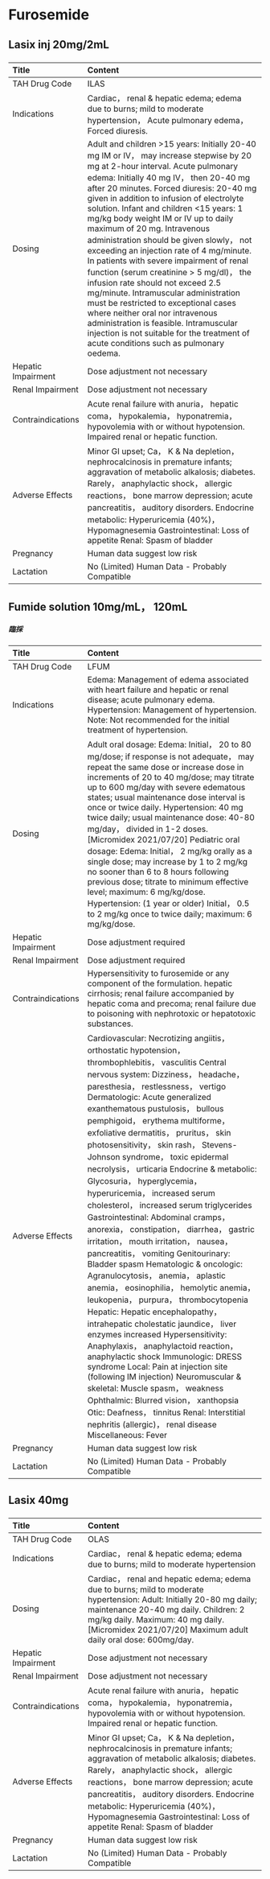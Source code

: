 # Furosemide

## Lasix inj 20mg/2mL

##### 

| Title              | Content                                                                                                                                                                                                                                                                                                                                                                                                                                                                                                                                                                                                                                                                                                                                                                                                                                                      |
|:-------------------|:-------------------------------------------------------------------------------------------------------------------------------------------------------------------------------------------------------------------------------------------------------------------------------------------------------------------------------------------------------------------------------------------------------------------------------------------------------------------------------------------------------------------------------------------------------------------------------------------------------------------------------------------------------------------------------------------------------------------------------------------------------------------------------------------------------------------------------------------------------------|
| TAH Drug Code      | ILAS                                                                                                                                                                                                                                                                                                                                                                                                                                                                                                                                                                                                                                                                                                                                                                                                                                                         |
| Indications        | Cardiac， renal & hepatic edema; edema due to burns; mild to moderate hypertension， Acute pulmonary edema， Forced diuresis.                                                                                                                                                                                                                                                                                                                                                                                                                                                                                                                                                                                                                                                                                                                                |
| Dosing             | Adult and children >15 years: Initially 20-40 mg IM or IV， may increase stepwise by 20 mg at 2-hour interval. Acute pulmonary edema: Initially 40 mg IV， then 20-40 mg after 20 minutes. Forced diuresis: 20-40 mg given in addition to infusion of electrolyte solution. Infant and children <15 years: 1 mg/kg body weight IM or IV up to daily maximum of 20 mg. Intravenous administration should be given slowly， not exceeding an injection rate of 4 mg/minute. In patients with severe impairment of renal function (serum creatinine > 5 mg/dl)， the infusion rate should not exceed 2.5 mg/minute. Intramuscular administration must be restricted to exceptional cases where neither oral nor intravenous administration is feasible. Intramuscular injection is not suitable for the treatment of acute conditions such as pulmonary oedema. |
| Hepatic Impairment | Dose adjustment not necessary                                                                                                                                                                                                                                                                                                                                                                                                                                                                                                                                                                                                                                                                                                                                                                                                                                |
| Renal Impairment   | Dose adjustment not necessary                                                                                                                                                                                                                                                                                                                                                                                                                                                                                                                                                                                                                                                                                                                                                                                                                                |
| Contraindications  | Acute renal failure with anuria， hepatic coma， hypokalemia， hyponatremia， hypovolemia with or without hypotension. Impaired renal or hepatic function.                                                                                                                                                                                                                                                                                                                                                                                                                                                                                                                                                                                                                                                                                                   |
| Adverse Effects    | Minor GI upset; Ca， K & Na depletion， nephrocalcinosis in premature infants; aggravation of metabolic alkalosis; diabetes. Rarely， anaphylactic shock， allergic reactions， bone marrow depression; acute pancreatitis， auditory disorders. Endocrine metabolic: Hyperuricemia (40%)， Hypomagnesemia Gastrointestinal: Loss of appetite Renal: Spasm of bladder                                                                                                                                                                                                                                                                                                                                                                                                                                                                                        |
| Pregnancy          | Human data suggest low risk                                                                                                                                                                                                                                                                                                                                                                                                                                                                                                                                                                                                                                                                                                                                                                                                                                  |
| Lactation          | No (Limited) Human Data - Probably Compatible                                                                                                                                                                                                                                                                                                                                                                                                                                                                                                                                                                                                                                                                                                                                                                                                                |

## Fumide solution 10mg/mL， 120mL

##### 臨採

| Title              | Content                                                                                                                                                                                                                                                                                                                                                                                                                                                                                                                                                                                                                                                                                                                                                                                                                                                                                                                                                                                                                                                                                                                                                                                                                                                                                                                                                           |
|:-------------------|:------------------------------------------------------------------------------------------------------------------------------------------------------------------------------------------------------------------------------------------------------------------------------------------------------------------------------------------------------------------------------------------------------------------------------------------------------------------------------------------------------------------------------------------------------------------------------------------------------------------------------------------------------------------------------------------------------------------------------------------------------------------------------------------------------------------------------------------------------------------------------------------------------------------------------------------------------------------------------------------------------------------------------------------------------------------------------------------------------------------------------------------------------------------------------------------------------------------------------------------------------------------------------------------------------------------------------------------------------------------|
| TAH Drug Code      | LFUM                                                                                                                                                                                                                                                                                                                                                                                                                                                                                                                                                                                                                                                                                                                                                                                                                                                                                                                                                                                                                                                                                                                                                                                                                                                                                                                                                              |
| Indications        | Edema: Management of edema associated with heart failure and hepatic or renal disease; acute pulmonary edema. Hypertension: Management of hypertension. Note: Not recommended for the initial treatment of hypertension.                                                                                                                                                                                                                                                                                                                                                                                                                                                                                                                                                                                                                                                                                                                                                                                                                                                                                                                                                                                                                                                                                                                                          |
| Dosing             | Adult oral dosage: Edema: Initial， 20 to 80 mg/dose; if response is not adequate， may repeat the same dose or increase dose in increments of 20 to 40 mg/dose; may titrate up to 600 mg/day with severe edematous states; usual maintenance dose interval is once or twice daily. Hypertension: 40 mg twice daily; usual maintenance dose: 40-80 mg/day， divided in 1-2 doses. [Micromidex 2021/07/20] Pediatric oral dosage: Edema: Initial， 2 mg/kg orally as a single dose; may increase by 1 to 2 mg/kg no sooner than 6 to 8 hours following previous dose; titrate to minimum effective level; maximum: 6 mg/kg/dose. Hypertension: (1 year or older) Initial， 0.5 to 2 mg/kg once to twice daily; maximum: 6 mg/kg/dose.                                                                                                                                                                                                                                                                                                                                                                                                                                                                                                                                                                                                                              |
| Hepatic Impairment | Dose adjustment required                                                                                                                                                                                                                                                                                                                                                                                                                                                                                                                                                                                                                                                                                                                                                                                                                                                                                                                                                                                                                                                                                                                                                                                                                                                                                                                                          |
| Renal Impairment   | Dose adjustment required                                                                                                                                                                                                                                                                                                                                                                                                                                                                                                                                                                                                                                                                                                                                                                                                                                                                                                                                                                                                                                                                                                                                                                                                                                                                                                                                          |
| Contraindications  | Hypersensitivity to furosemide or any component of the formulation. hepatic cirrhosis; renal failure accompanied by hepatic coma and precoma; renal failure due to poisoning with nephrotoxic or hepatotoxic substances.                                                                                                                                                                                                                                                                                                                                                                                                                                                                                                                                                                                                                                                                                                                                                                                                                                                                                                                                                                                                                                                                                                                                          |
| Adverse Effects    | Cardiovascular: Necrotizing angiitis， orthostatic hypotension， thrombophlebitis， vasculitis Central nervous system: Dizziness， headache， paresthesia， restlessness， vertigo Dermatologic: Acute generalized exanthematous pustulosis， bullous pemphigoid， erythema multiforme， exfoliative dermatitis， pruritus， skin photosensitivity， skin rash， Stevens-Johnson syndrome， toxic epidermal necrolysis， urticaria Endocrine & metabolic: Glycosuria， hyperglycemia， hyperuricemia， increased serum cholesterol， increased serum triglycerides Gastrointestinal: Abdominal cramps， anorexia， constipation， diarrhea， gastric irritation， mouth irritation， nausea， pancreatitis， vomiting Genitourinary: Bladder spasm Hematologic & oncologic: Agranulocytosis， anemia， aplastic anemia， eosinophilia， hemolytic anemia， leukopenia， purpura， thrombocytopenia Hepatic: Hepatic encephalopathy， intrahepatic cholestatic jaundice， liver enzymes increased Hypersensitivity: Anaphylaxis， anaphylactoid reaction， anaphylactic shock Immunologic: DRESS syndrome Local: Pain at injection site (following IM injection) Neuromuscular & skeletal: Muscle spasm， weakness Ophthalmic: Blurred vision， xanthopsia Otic: Deafness， tinnitus Renal: Interstitial nephritis (allergic)， renal disease Miscellaneous: Fever |
| Pregnancy          | Human data suggest low risk                                                                                                                                                                                                                                                                                                                                                                                                                                                                                                                                                                                                                                                                                                                                                                                                                                                                                                                                                                                                                                                                                                                                                                                                                                                                                                                                       |
| Lactation          | No (Limited) Human Data - Probably Compatible                                                                                                                                                                                                                                                                                                                                                                                                                                                                                                                                                                                                                                                                                                                                                                                                                                                                                                                                                                                                                                                                                                                                                                                                                                                                                                                     |

## Lasix 40mg

##### 

| Title              | Content                                                                                                                                                                                                                                                                                                                                                               |
|:-------------------|:----------------------------------------------------------------------------------------------------------------------------------------------------------------------------------------------------------------------------------------------------------------------------------------------------------------------------------------------------------------------|
| TAH Drug Code      | OLAS                                                                                                                                                                                                                                                                                                                                                                  |
| Indications        | Cardiac， renal & hepatic edema; edema due to burns; mild to moderate hypertension                                                                                                                                                                                                                                                                                    |
| Dosing             | Cardiac， renal and hepatic edema; edema due to burns; mild to moderate hypertension: Adult: Initially 20-80 mg daily; maintenance 20-40 mg daily. Children: 2 mg/kg daily. Maximum: 40 mg daily. [Micromidex 2021/07/20] Maximum adult daily oral dose: 600mg/day.                                                                                                   |
| Hepatic Impairment | Dose adjustment not necessary                                                                                                                                                                                                                                                                                                                                         |
| Renal Impairment   | Dose adjustment not necessary                                                                                                                                                                                                                                                                                                                                         |
| Contraindications  | Acute renal failure with anuria， hepatic coma， hypokalemia， hyponatremia， hypovolemia with or without hypotension. Impaired renal or hepatic function.                                                                                                                                                                                                            |
| Adverse Effects    | Minor GI upset; Ca， K & Na depletion， nephrocalcinosis in premature infants; aggravation of metabolic alkalosis; diabetes. Rarely， anaphylactic shock， allergic reactions， bone marrow depression; acute pancreatitis， auditory disorders. Endocrine metabolic: Hyperuricemia (40%)， Hypomagnesemia Gastrointestinal: Loss of appetite Renal: Spasm of bladder |
| Pregnancy          | Human data suggest low risk                                                                                                                                                                                                                                                                                                                                           |
| Lactation          | No (Limited) Human Data - Probably Compatible                                                                                                                                                                                                                                                                                                                         |

